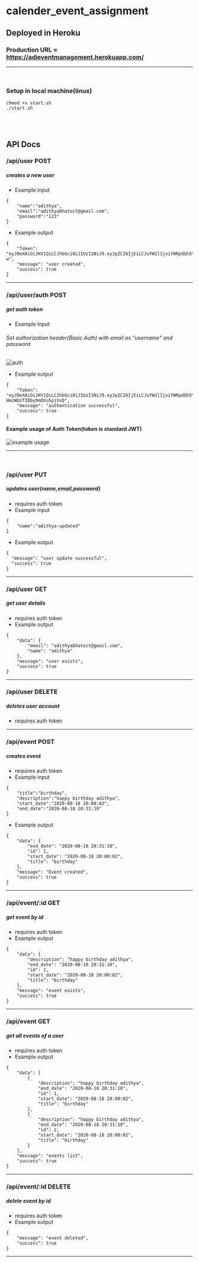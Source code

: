 # calender_event_assignment

## Deployed in Heroku
### Production URL = https://adieventmanagement.herokuapp.com/

<hr />
<br />

### Setup in local machine(linux)
```
chmod +x start.sh
./start.sh
```
<br />
<br />

## API Docs

### /api/user  POST
##### creates a new user

- Example input
```
{
    "name":"adithya",
    "email":"adithyabhatoct@gmail.com",
    "password":"123"
}
```
- Example output
```
{
    "Token": "eyJ0eXAiOiJKV1QiLCJhbGciOiJIUzI1NiJ9.eyJpZCI6IjEiLCJuYW1lIjoiYWRpdGh5YSIsImV4cCI6MTU5ODYxODI5Mn0.ksdPq6leEylx8dNupFo4NgFL32aWeWMU5hA3ozllR-w",
    "message": "user created",
    "success": true
}
```


<hr />

### /api/user/auth POST
##### get auth token
- Example input
###### Set authorization header(Basic Auth) with email as "username" and password
![auth](https://user-images.githubusercontent.com/30742449/90519442-a7c7a380-e185-11ea-898d-0a1c1e7e1b03.png)

- Example output
```
{
    "Token": "eyJ0eXAiOiJKV1QiLCJhbGciOiJIUzI1NiJ9.eyJpZCI6IjEiLCJuYW1lIjoiYWRpdGh5YSIsImV4cCI6MTU5ODYyMTg1M30.fG7ckZEaMVjHu2104O7F-HmzWUzT2Dby9mOXu5pjVxQ",
    "message": "authentication successful",
    "success": true
}
```

#### Example usage of Auth Token(token is standard JWT)
![example usage](https://user-images.githubusercontent.com/30742449/90519455-aa29fd80-e185-11ea-9a6a-1920a42efc49.png)

<hr />
<br />

### /api/user  PUT
##### updates user(name,email,password)
- requires auth token
- Example input
```
{
    "name":"adithya-updated"
}
```
- Example output
```
{
  "message": "user update successful",
  "success": true
}
```

<hr />

### /api/user  GET
##### get user details
- requires auth token
- Example output
```
{
    "data": {
        "email": "adithyabhatoct@gmail.com",
        "name": "adithya"
    },
    "message": "user exists",
    "success": true
}
```

<hr />

### /api/user DELETE
##### deletes user account
- requires auth token

<hr />

### /api/event POST
##### creates event
- requires auth token
- Example input
```
{
    "title":"birthday",
    "description":"happy birthday adithya",
    "start_date":"2020-08-18 20:00:02",
    "end_date":"2020-08-18 20:31:10"
}
```
- Example output
```
{
    "data": {
        "end_date": "2020-08-18 20:31:10",
        "id": 1,
        "start_date": "2020-08-18 20:00:02",
        "title": "birthday"
    },
    "message": "Event created",
    "success": true
}
```
<hr />

### /api/event/:id GET
##### get event by id
- requires auth token
- Example output
```
{
    "data": {
        "description": "happy birthday adithya",
        "end_date": "2020-08-18 20:31:10",
        "id": 1,
        "start_date": "2020-08-18 20:00:02",
        "title": "birthday"
    },
    "message": "event exists",
    "success": true
}
```

<hr />

### /api/event GET
##### get all events of a user
- requires auth token
- Example output
```
{
    "data": [
        {
            "description": "happy birthday adithya",
            "end_date": "2020-08-18 20:31:10",
            "id": 1,
            "start_date": "2020-08-18 20:00:02",
            "title": "birthday"
        },
        {
            "description": "happy birthday adithya",
            "end_date": "2020-08-18 20:31:10",
            "id": 2,
            "start_date": "2020-08-18 20:00:02",
            "title": "birthday"
        }
    ],
    "message": "events list",
    "success": true
}
```
<hr />

### /api/event/:id DELETE
##### delete event by id
- requires auth token
- Example output
```
{
    "message": "event deleted",
    "success": true
}
```

<hr />

